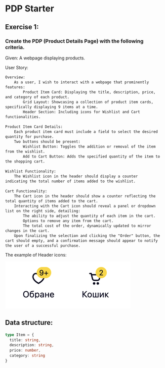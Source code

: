 # PDP Starter


## Exercise 1:

### Create the PDP (Product Details Page) with the following criteria.

Given: A webpage displaying products.

User Story:

    Overview:
        As a user, I wish to interact with a webpage that prominently features:
            Product Item Card: Displaying the title, description, price, and category of each product.
            Grid Layout: Showcasing a collection of product item cards, specifically displaying 9 items at a time.
            Header Section: Including icons for Wishlist and Cart functionalities.

    Product Item Card Details:
        Each product item card must include a field to select the desired quantity for purchase.
        Two buttons should be present:
            Wishlist Button: Toggles the addition or removal of the item from the wishlist.
            Add to Cart Button: Adds the specified quantity of the item to the shopping cart.

    Wishlist Functionality:
        The Wishlist icon in the header should display a counter indicating the total number of items added to the wishlist.

    Cart Functionality:
        The Cart icon in the header should show a counter reflecting the total quantity of items added to the cart.
        Interacting with the Cart icon should reveal a panel or dropdown list on the right side, detailing:
            The ability to adjust the quantity of each item in the cart.
            Options to remove any item from the cart.
            The total cost of the order, dynamically updated to mirror changes in the cart.
        Upon finalizing the selection and clicking the "Order" button, the cart should empty, and a confirmation message should appear to notify the user of a successful purchase.

The example of Header icons:

![Alt text](docs/image.png)

## Data structure:
```ts
type Item = {
  title: string,
  description: string,
  price: number,
  category: string
}
```